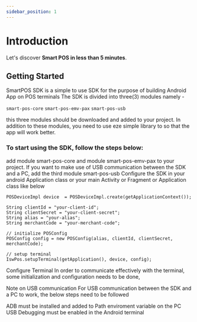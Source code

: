```yaml
---
sidebar_position: 1
---
```


# Introduction

Let's discover **Smart POS in less than 5 minutes**.

## Getting Started

SmartPOS SDK is a simple to use SDK for the purpose of building Android App on POS terminals
The SDK is divided into three(3) modules namely -

`smart-pos-core`
`smart-pos-emv-pax`
`smart-pos-usb`

this three modules should be downloaded and added to your project.
In addition to these modules, you need to use eze simple library to so that the app will work  better.


### To start using the SDK, follow the steps below:

add module smart-pos-core and module smart-pos-emv-pax to your project. If you want to make use of USB communication between the SDK and a PC, add the third module smart-pos-usb
Configure the SDK in your android Application class or your main Activity or Fragment or Application class like below


```// create POSDevice Implementation instance for pax device
POSDeviceImpl device  = POSDeviceImpl.create(getApplicationContext());

String clientId = "your-client-id";
String clientSecret = "your-client-secret";
String alias = "your-alias";
String merchantCode = "your-merchant-code";

// initialize POSConfig 
POSConfig config = new POSConfig(alias, clientId, clientSecret, merchantCode);

// setup terminal
IswPos.setupTerminal(getApplication(), device, config);
```

Configure Terminal
In order to communicate effectively with the terminal, some initialization and configuration needs to be done, 



Note on USB communication
For USB communication between the SDK and a PC to work, the below steps need to be followed

ADB must be installed and added to Path enviroment variable on the PC
USB Debugging must be enabled in the Android terminal
